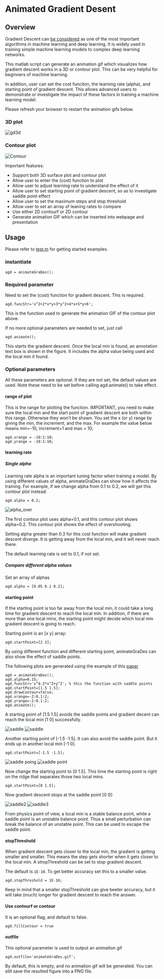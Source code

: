 # Animated Gradient Desent
## Overview
Gradient Descent can [be considered](https://builtin.com/data-science/gradient-descent) as one of 
the most important algorithms in machine learning and deep learning. It is widely
used in training simple machine learning models to complex deep learning networks.

This matlab script can generate an animation gif which visualizes how gradient descent works in a 3D or contour plot. 
This can be very helpful for beginners of machine learning.

In addition, user can set the cost funciton, the learning rate (alpha), and starting point of gradient descent. 
This allows advanced users to demonstrate or investigate the impact of these factors in training a machine learning model.

Please refresh your browser to restart the animation gifs below.
### 3D plot
![gd3d](./agd3d.gif)
### Contour plot
![Contour](./threeAlphas.gif)

Important features:
* Support both 3D surface plot and contour plot
* Allow user to enter the (cost) function to plot
* Allow user to adjust learning rate to understand the effect of it
* Allow user to set starting point of gradient descent, so as to investigate saddle point effect
* Allow user to set the maximum steps and stop threshold
* Allow user to set an array of leaning rates to compare
* Use either 2D contourf or 2D contour
* Generate animation GIF which can be inserted into webpage and presentation

## Usage
Please refer to [test.m](./test.m) for getting started examples.

### instantiate
```
agd = animateGraDes();
```
### Required parameter
Need to set the (cost) function for gradient descent. This is required.
```
agd.funcStr='x^2+2*x*y+3*y^2+4*x+5*y+6';
```
This is the function used to generate the animation GIF of the contour plot above.

If no more optional parameters are needed to set, just call

```
agd.animate();
```

This starts the gradient descent. Once the local min is found, an annotation text box
is shown in the figure. It includes the alpha value being used and the local min it found.

### Optional parameters
All these parameters are optional. If they are not set, the default values are used. Note these need to be
set before calling agd.animate() to take effect.

#### range of plot
This is the range for plotting the function. IMPORTANT, you need to make sure the local min and the start point of 
gradient descent are both within this range. Otherwise they won't be shown. 
You set the x (or y) range by giving the min, the increment, and the max. For example the value below means min=-10, increment=1
and max = 10;

```
agd.xrange = -10:1:10;
agd.yrange = -10:1:10;
```

#### learning rate
##### Single alpha
Learning rate alpha is an important tuning factor when training a model. By using 
different values of alpha, animateGraDes can show how it affects the training.
For example, if we change alpha from 0.1 to 0.2, we will get this contour plot instead.

```
agd.alpha = 0.2;
```

![alpha_over](./alpha_over.png)

The first contour plot uses alpha=0.1, and this contour plot shows alpha=0.2. This contour plot shows the effect of overshooting.

Setting alpha greater than 0.3 for this cost function will make gradient descent diverge. It is getting away from the local min, and it will 
never reach there.

The default learning rate is set to 0.1, if not set.

##### Compare different alpha values
Set an array of alphas

```
agd.alpha = [0.05 0.1 0.2];
```


#### starting point
If the starting point is too far away from the local min, it could take a long time for 
gradient descent to reach the local min. In addition, if there are more than one local 
mins, the starting point might decide which local min gradient descent is going to reach.

Starting point is an [x y] array:
```
agd.startPoint=[2 3];
```

By using different function and different starting point, animateGraDes can also show the effect of
saddle points.

The following plots are generated using the example of this [paper](https://www.offconvex.org/2016/03/22/saddlepoints/)
```
agd = animateGraDes();
agd.alpha=0.15;
agd.funcStr='x^4-2*x^2+y^2'; % this the function with saddle points
agd.startPoint=[1.5 1.5];
agd.drawContour=false;
agd.xrange=-2:0.1:2;
agd.yrange=-2:0.1:2;
agd.animate();
```
A starting point of [1.5 1.5] avoids the saddle points and gradient decent can reach the local min [1 0] successfully.

![saddle](./saddle1.png)
![saddle](./saddle4.png)

Another starting point of [-1.5 -1.5]. It can also avoid the saddle point. But it ends up in another local min [-1 0].

```
agd.startPoint=[-1.5 -1.5];
```

![saddle poing](./saddle5.png)
![saddle point](./saddle6.png)

Now change the starting point to [0 1.5]. This time the starting point is right on the ridge that separates those two local mins.
```
agd.startPoint=[0 1.5];
```
Now gradient descent stops at the saddle point [0 0]:

![saddle2](./saddle2.png) ![saddle3](./saddle3.png)

From physics point of view, a local min is a stable balance point, while a saddle point is an unstable balance point. Thus a 
small perturbation can break the balance of an unstable point. This can be used to escape the saddle point.

#### stopThreshold
When gradient descent gets closer to the local min, the gradient is getting smaller and smaller. This means the step gets
shorter when it gets closer to the local min. A stropThreshold can be set to stop gradient descent.

The default is `1E-10`. To get better accuracy set this to a smaller value.

```
agd.stopThreshold = 1E-16;
```
Keep in mind that a smaller stopThreshold can give beeter accuracy, but it will take (much) longer for gradient descent to 
reach the answer.

#### Use contourf or contour
It is an optional flag, and default to false.

```
agd.fillContour = true
```

#### outfile
This optional parameter is used to output an animation gif

```
agd.outfile='animateGraDes.gif';
```
By default, this is empty, and no animation gif will be generated. You can still save the resulted figure into a PNG file.






